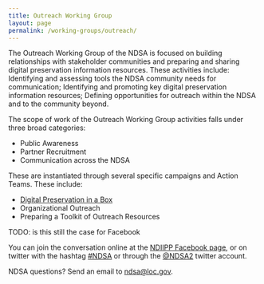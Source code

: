 ```yaml
---
title: Outreach Working Group
layout: page
permalink: /working-groups/outreach/
---
```


The Outreach Working Group of the NDSA is focused on building relationships with stakeholder communities and preparing and sharing digital preservation information resources. These activities include: Identifying and assessing tools the NDSA community needs for communication; Identifying and promoting key digital preservation information resources; Defining opportunities for outreach within the NDSA and to the community beyond.

The scope of work of the Outreach Working Group activities falls under three broad categories:

- Public Awareness
- Partner Recruitment
- Communication across the NDSA

These are instantiated through several specific campaigns and Action Teams. These include:

- [Digital Preservation in a Box](http://dpoutreach.net/)
- Organizational Outreach
- Preparing a Toolkit of Outreach Resources

TODO: is this still the case for Facebook

You can join the conversation online at the [NDIIPP Facebook page](http://www.facebook.com/digitalpreservation), or on twitter with the hashtag [#NDSA](https://twitter.com/hashtag/NDSA?src=hash) or through the [@NDSA2](https://twitter.com/#!/ndsa2) twitter account.

NDSA questions? Send an email to ndsa@loc.gov.
